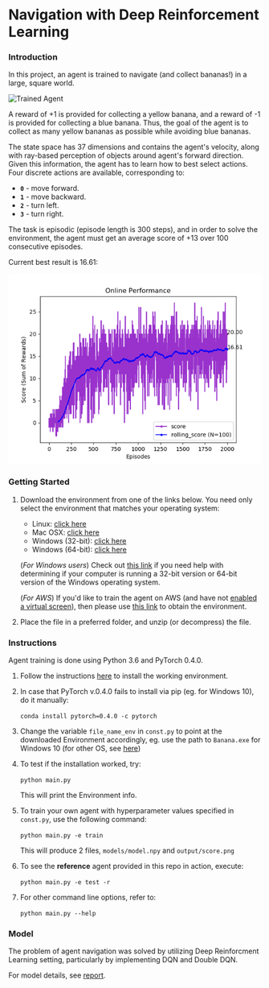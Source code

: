 [//]: # (Image References)

[image1]: https://user-images.githubusercontent.com/10624937/42135619-d90f2f28-7d12-11e8-8823-82b970a54d7e.gif "Trained Agent"
[image2]: output/score_ref.png
[report]: Report.md

# Navigation with Deep Reinforcement Learning

### Introduction

In this project, an agent is trained to navigate (and collect bananas!) in a large, square world.  

![Trained Agent][image1]

A reward of +1 is provided for collecting a yellow banana, and a reward of -1 is provided for collecting a blue banana. Thus, the goal of the agent is to collect as many yellow bananas as possible while avoiding blue bananas.  

The state space has 37 dimensions and contains the agent's velocity, along with ray-based perception of objects around agent's forward direction.  Given this information, the agent has to learn how to best select actions.  Four discrete actions are available, corresponding to:
- **`0`** - move forward.
- **`1`** - move backward.
- **`2`** - turn left.
- **`3`** - turn right.

The task is episodic (episode length is 300 steps), and in order to solve the environment, the agent must get an average score of +13 over 100 consecutive episodes.

Current best result is 16.61:

![image2]

### Getting Started

1. Download the environment from one of the links below.  You need only select the environment that matches your operating system:
    - Linux: [click here](https://s3-us-west-1.amazonaws.com/udacity-drlnd/P1/Banana/Banana_Linux.zip)
    - Mac OSX: [click here](https://s3-us-west-1.amazonaws.com/udacity-drlnd/P1/Banana/Banana.app.zip)
    - Windows (32-bit): [click here](https://s3-us-west-1.amazonaws.com/udacity-drlnd/P1/Banana/Banana_Windows_x86.zip)
    - Windows (64-bit): [click here](https://s3-us-west-1.amazonaws.com/udacity-drlnd/P1/Banana/Banana_Windows_x86_64.zip)
    
    (_For Windows users_) Check out [this link](https://support.microsoft.com/en-us/help/827218/how-to-determine-whether-a-computer-is-running-a-32-bit-version-or-64) if you need help with determining if your computer is running a 32-bit version or 64-bit version of the Windows operating system.

    (_For AWS_) If you'd like to train the agent on AWS (and have not [enabled a virtual screen](https://github.com/Unity-Technologies/ml-agents/blob/master/docs/Training-on-Amazon-Web-Service.md)), then please use [this link](https://s3-us-west-1.amazonaws.com/udacity-drlnd/P1/Banana/Banana_Linux_NoVis.zip) to obtain the environment.

2. Place the file in a preferred folder, and unzip (or decompress) the file.

### Instructions

Agent training is done using Python 3.6 and PyTorch 0.4.0.

1. Follow the instructions [here](https://github.com/udacity/deep-reinforcement-learning#dependencies) to install the working environment.

2. In case that PyTorch v.0.4.0 fails to install via pip (eg. for Windows 10), do it manually:

   `conda install pytorch=0.4.0 -c pytorch`

3. Change the variable `file_name_env` in `const.py` to point at the downloaded Environment accordingly, eg. use the path to `Banana.exe` for Windows 10 (for other OS, see [here](https://github.com/udacity/deep-reinforcement-learning/blob/master/p1_navigation/Navigation.ipynb))

4. To test if the installation worked, try:

   `python main.py`

    This will print the Environment info. 

5. To train your own agent with hyperparameter values specified in `const.py`, use the following command:

   `python main.py -e train`
   
   This will produce 2 files, `models/model.npy` and `output/score.png`

6. To see the **reference** agent provided in this repo in action, execute:

   `python main.py -e test -r`

7. For other command line options, refer to: 

   `python main.py --help`
   
### Model

The problem of agent navigation was solved by utilizing Deep Reinforcment Learning setting, particularly by implementing DQN and Double DQN.

For model details, see [report].

